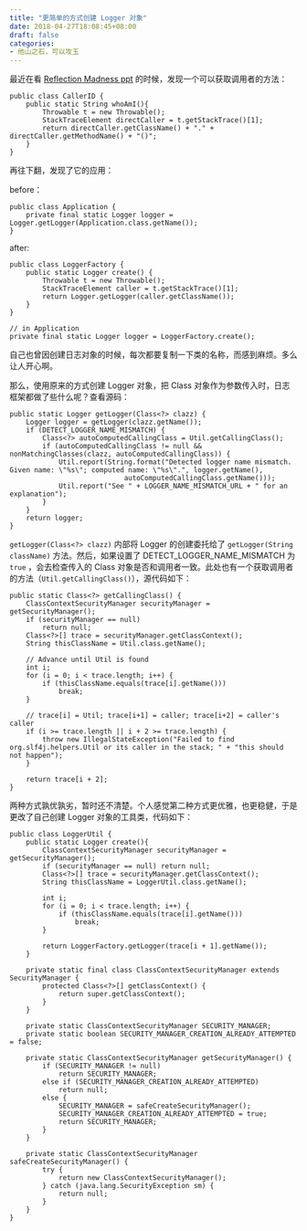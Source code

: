 ```yaml
---
title: "更简单的方式创建 Logger 对象"
date: 2018-04-27T18:08:45+08:00
draft: false
categories:
- 他山之石，可以攻玉
---
```


最近在看 [Reflection Madness ppt](https://www.javaspecialists.eu/talks/oslo09/ReflectionMadness.pdf) 的时候，发现一个可以获取调用者的方法：

	public class CallerID {
		public static String whoAmI(){
			Throwable t = new Throwable();
			StackTraceElement directCaller = t.getStackTrace()[1];
			return directCaller.getClassName() + "." + directCaller.getMethodName() + "()";
		}
	}

再往下翻，发现了它的应用：

before：

	public class Application {
		private final static Logger logger = Logger.getLogger(Application.class.getName());
	}

after:

	public class LoggerFactory {
		public static Logger create() {
			Throwable t = new Throwable();
			StackTraceElement caller = t.getStackTrace()[1];
			return Logger.getLogger(caller.getClassName());
		}
	}

	// in Application
	private final static Logger logger = LoggerFactory.create();

自己也曾因创建日志对象的时候，每次都要复制一下类的名称，而感到麻烦。多么让人开心啊。

那么，使用原来的方式创建 Logger 对象，把 Class 对象作为参数传入时，日志框架都做了些什么呢？查看源码：

	public static Logger getLogger(Class<?> clazz) {
        Logger logger = getLogger(clazz.getName());
        if (DETECT_LOGGER_NAME_MISMATCH) {
            Class<?> autoComputedCallingClass = Util.getCallingClass();
            if (autoComputedCallingClass != null && nonMatchingClasses(clazz, autoComputedCallingClass)) {
                Util.report(String.format("Detected logger name mismatch. Given name: \"%s\"; computed name: \"%s\".", logger.getName(),
                                autoComputedCallingClass.getName()));
                Util.report("See " + LOGGER_NAME_MISMATCH_URL + " for an explanation");
            }
        }
        return logger;
    }

`getLogger(Class<?> clazz)` 内部将 Logger 的创建委托给了 `getLogger(String className)` 方法。然后，如果设置了 DETECT_LOGGER_NAME_MISMATCH 为 `true` ，会去检查传入的 Class 对象是否和调用者一致。此处也有一个获取调用者的方法（`Util.getCallingClass()`），源代码如下：

	public static Class<?> getCallingClass() {
        ClassContextSecurityManager securityManager = getSecurityManager();
        if (securityManager == null)
            return null;
        Class<?>[] trace = securityManager.getClassContext();
        String thisClassName = Util.class.getName();

        // Advance until Util is found
        int i;
        for (i = 0; i < trace.length; i++) {
            if (thisClassName.equals(trace[i].getName()))
                break;
        }

        // trace[i] = Util; trace[i+1] = caller; trace[i+2] = caller's caller
        if (i >= trace.length || i + 2 >= trace.length) {
            throw new IllegalStateException("Failed to find org.slf4j.helpers.Util or its caller in the stack; " + "this should not happen");
        }

        return trace[i + 2];
    }

两种方式孰优孰劣，暂时还不清楚。个人感觉第二种方式更优雅，也更稳健，于是更改了自己创建 Logger 对象的工具类，代码如下：

	public class LoggerUtil {
		public static Logger create(){
			ClassContextSecurityManager securityManager = getSecurityManager();
	        if (securityManager == null) return null;
	        Class<?>[] trace = securityManager.getClassContext();
	        String thisClassName = LoggerUtil.class.getName();

	        int i;
	        for (i = 0; i < trace.length; i++) {
	            if (thisClassName.equals(trace[i].getName()))
	                break;
	        }

	        return LoggerFactory.getLogger(trace[i + 1].getName());
		}
		
		private static final class ClassContextSecurityManager extends SecurityManager {
	        protected Class<?>[] getClassContext() {
	            return super.getClassContext();
	        }
	    }
		
		private static ClassContextSecurityManager SECURITY_MANAGER;
	    private static boolean SECURITY_MANAGER_CREATION_ALREADY_ATTEMPTED = false;

	    private static ClassContextSecurityManager getSecurityManager() {
	        if (SECURITY_MANAGER != null)
	            return SECURITY_MANAGER;
	        else if (SECURITY_MANAGER_CREATION_ALREADY_ATTEMPTED)
	            return null;
	        else {
	            SECURITY_MANAGER = safeCreateSecurityManager();
	            SECURITY_MANAGER_CREATION_ALREADY_ATTEMPTED = true;
	            return SECURITY_MANAGER;
	        }
	    }
		
		private static ClassContextSecurityManager safeCreateSecurityManager() {
	        try {
	            return new ClassContextSecurityManager();
	        } catch (java.lang.SecurityException sm) {
	            return null;
	        }
	    }
	}